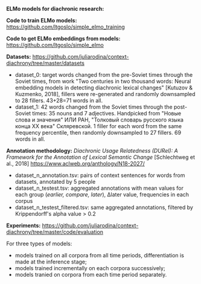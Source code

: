 **ELMo models for diachronic research:**  

**Code to train ELMo models:** https://github.com/ltgoslo/simple_elmo_training

**Code to get ELMo embeddings from models:** https://github.com/ltgoslo/simple_elmo  


**Datasets:** https://github.com/juliarodina/context-diachrony/tree/master/datasets  
- dataset_0: target words changed from the pre-Soviet times through the Soviet times, from work "Two centuries in two thousand words: Neural embedding models in detecting diachronic lexical changes" [Kutuzov & Kuzmenko, 2018], fillers were re-generated and randomly downsampled to 28 fillers. 43+28=71 words in all.
- dataset_1: 42 words changed from the Soviet times through the post-Soviet times: 35 nouns and 7 adjectives. Handpicked from "Новые слова и значения" ИЛИ РАН, "Толковый словарь русского языка конца ХХ века" Скляревской. 1 filler for each word from the same frequency percentile, then randomly downsampled to 27 fillers. 69 words in all.  

**Annotation methodology:** _Diachronic Usage Relatedness (DURel): A Framework for the Annotation of Lexical Semantic Change_ [Schlechtweg et al., 2018] https://www.aclweb.org/anthology/N18-2027/  

- dataset\_n\_annotation.tsv: pairs of context sentences for words from datasets, annotated by 5 people
- dataset\_n\_testest.tsv: aggregated annotations with mean values for each group (_earlier, compare, later_), Δlater value, frequencies in each corpus
- dataset\_n\_testest_filtered.tsv: same aggregated annotations, filtered by Krippendorff's alpha value > 0.2

**Experiments:** https://github.com/juliarodina/context-diachrony/tree/master/code/evaluation  

For three types of models:
- models trained on all corpora from all time periods, differentiation is made at the inference stage;
- models trained incrementally on each corpora successively;
- models tranied on corpora from each time period separately.
